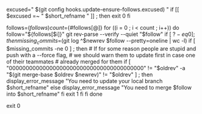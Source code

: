 excused=" $(git config hooks.update-ensure-follows.excused) "
if [[ $excused =~ " $short_refname " ]] ; then
	exit 0
fi

follows=($follows)
count=${#follows[@]}
for ((i = 0 ; i < count ; i++)) do
	follow="${follows[$i]}"
	git rev-parse --verify --quiet "$follow"
	if [ $? -eq 0 ] ; then
		missing_commits=$(git log ^$newrev $follow --pretty=oneline | wc -l)
		if [ $missing_commits -ne 0 ] ; then
			# If for some reason people are stupid and push with a --force flag,
			# we should warn them to update first in case one of their teammates
			# already merged for them
			if [ "0000000000000000000000000000000000000000" != "$oldrev" -a "$(git merge-base $oldrev $newrev)" != "$oldrev" ] ; then
				display_error_message "You need to update your local branch $short_refname"
			else
				display_error_message "You need to merge $follow into $short_refname"
			fi
			exit 1
		fi
	fi
done

exit 0
